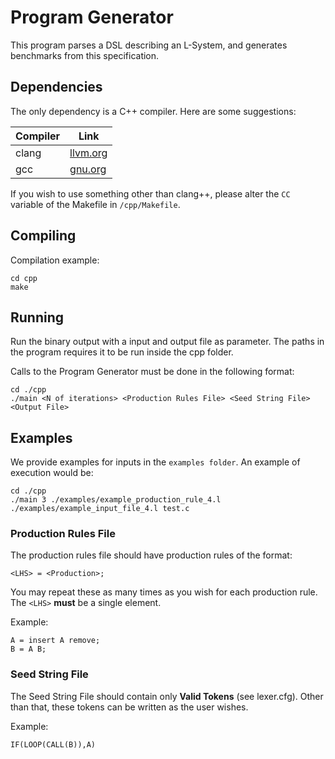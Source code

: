 # Program Generator

This program parses a DSL describing an L-System, and generates benchmarks from this specification.

## Dependencies

The only dependency is a C++ compiler. Here are some suggestions:

| Compiler | Link                                |
| -------- | ----------------------------------- |
| clang    | [llvm.org](https://clang.llvm.org/) |
| gcc      | [gnu.org](https://gcc.gnu.org/)     |

If you wish to use something other than clang++, please alter the `CC` variable of the Makefile in `/cpp/Makefile`.

## Compiling

Compilation example:

```
cd cpp
make
```

## Running

Run the binary output with a input and output file as parameter. The paths in the program requires it to be run inside the cpp folder.

Calls to the Program Generator must be done in the following format:

```
cd ./cpp
./main <N of iterations> <Production Rules File> <Seed String File> <Output File> 
```

## Examples

We provide examples for inputs in the `examples folder`. An example of execution would be:

```
cd ./cpp
./main 3 ./examples/example_production_rule_4.l ./examples/example_input_file_4.l test.c 
```

### Production Rules File

The production rules file should have production rules of the format:

```
<LHS> = <Production>;
```

You may repeat these as many times as you wish for each production rule.
The `<LHS>` **must** be a single element.

Example:
```
A = insert A remove;
B = A B;
```

### Seed String File

The Seed String File should contain only **Valid Tokens** (see lexer.cfg). 
Other than that, these tokens can be written as the user wishes.

Example:
```
IF(LOOP(CALL(B)),A)
```
